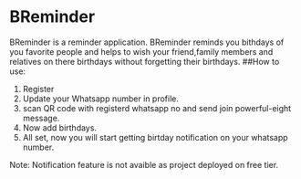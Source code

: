 # BReminder
BReminder is a reminder application.
BReminder reminds you bithdays of you favorite people and helps to wish your friend,family members and relatives on there birthdays without forgetting their birthdays.
##How to use:
1. Register
2. Update your Whatsapp number in profile.
3. scan QR code with registerd whatsapp no and send join powerful-eight message.
4. Now add birthdays.
5. All set, now you will start getting birtday notification on your whatsapp number.

Note: Notification feature is not avaible as project deployed on free tier.
